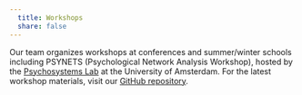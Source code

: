 ```yaml
---
  title: Workshops
  share: false
---
```


Our team organizes workshops at conferences and summer/winter schools including PSYNETS (Psychological Network Analysis Workshop), hosted by the [Psychosystems Lab](http://psychosystems.org/) at the University of Amsterdam. For the latest workshop materials, visit our [GitHub repository](https://github.com/Bayesian-Graphical-Modelling-Lab/BGM_Workshops).